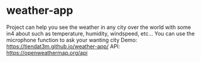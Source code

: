 # weather-app
Project can help you see the weather in any city over the world with some in4 about such as temperature, humidity, windspeed, etc...
You can use the microphone function to ask your wanting city 
Demo: https://tiendat3m.github.io/weather-app/
API: https://openweathermap.org/api
